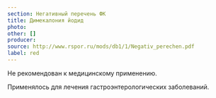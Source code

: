 ```yaml
---
section: Негативный перечень ФК
title: Димекалония йодид
photo:
other: []
producer:
source: http://www.rspor.ru/mods/db1/1/Negativ_perechen.pdf
label: red
---
```


Не рекомендован к медицинскому применению.

Применялось для лечения гастроэнтерологических заболеваний.
